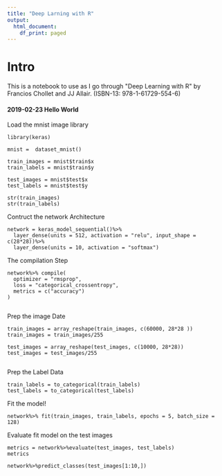 ```yaml
---
title: "Deep Larning with R"
output:
  html_document:
    df_print: paged
---
```


# Intro
This is a notebook to use as I go through "Deep Learning with R" by Francios Chollet and JJ Allair.  (ISBN-13: 978-1-61729-554-6)


#### 2019-02-23 Hello World
Load the mnist image library
```{r}
library(keras)

mnist =  dataset_mnist()

train_images = mnist$train$x
train_labels = mnist$train$y

test_images = mnist$test$x
test_labels = mnist$test$y

str(train_images)
str(train_labels)
```

Contruct the network Architecture
```{r}
network = keras_model_sequential()%>%
  layer_dense(units = 512, activation = "relu", input_shape = c(28*28))%>%
  layer_dense(units = 10, activation = "softmax")
```

The compilation Step
```{r}
network%>% compile(
  optimizer = "rmsprop",
  loss = "categorical_crossentropy",
  metrics = c("accuracy")
)


```

Prep the image Date
```{r}
train_images = array_reshape(train_images, c(60000, 28*28 ))
train_images = train_images/255

test_images = array_reshape(test_images, c(10000, 28*28))
test_images = test_images/255


```

Prep the Label Data
```{r message=FALSE, warning=FALSE}
train_labels = to_categorical(train_labels)
test_labels = to_categorical(test_labels)
```

Fit the model!
```{r echo=TRUE, results='hide'}
network%>% fit(train_images, train_labels, epochs = 5, batch_size = 128)
```

Evaluate fit model on the test images
```{r}
metrics = network%>%evaluate(test_images, test_labels)
metrics

network%>%predict_classes(test_images[1:10,])
```






